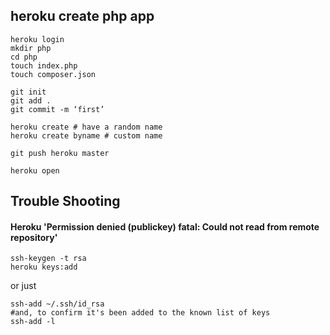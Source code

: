 
## heroku create php app

```
heroku login
mkdir php
cd php
touch index.php
touch composer.json

git init
git add .
git commit -m ‘first’

heroku create # have a random name
heroku create byname # custom name

git push heroku master

heroku open
```

## Trouble Shooting

#### Heroku 'Permission denied (publickey) fatal: Could not read from remote repository'

```
ssh-keygen -t rsa
heroku keys:add
```

or just

```
ssh-add ~/.ssh/id_rsa
#and, to confirm it's been added to the known list of keys
ssh-add -l
```
